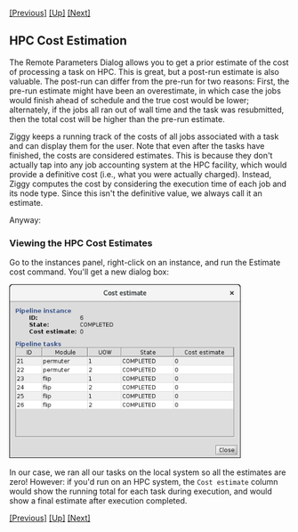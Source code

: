 <!-- -*-visual-line-*- -->

[[Previous]](remote-dialog.md)
[[Up]](select-hpc.md)
[[Next]](data-receipt.md)

## HPC Cost Estimation

The Remote Parameters Dialog allows you to get a prior estimate of the cost of processing a task on HPC. This is great, but a post-run estimate is also valuable. The post-run can differ from the pre-run for two reasons: First, the pre-run estimate might have been an overestimate, in which case the jobs would finish ahead of schedule and the true cost would be lower; alternately, if the jobs all ran out of wall time and the task was resubmitted, then the total cost will be higher than the pre-run estimate.

Ziggy keeps a running track of the costs of all jobs associated with a task and can display them for the user. Note that even after the tasks have finished, the costs are considered estimates. This is because they don't actually tap into any job accounting system at the HPC facility, which would provide a definitive cost (i.e., what you were actually charged). Instead, Ziggy computes the cost by considering the execution time of each job and its node type. Since this isn't the definitive value, we always call it an estimate.

Anyway:

### Viewing the HPC Cost Estimates

Go to the instances panel, right-click on an instance, and run the Estimate cost command. You'll get a new dialog box:

<img src="images/hpc-cost-est.png" style="width:11cm;"/>

In our case, we ran all our tasks on the local system so all the estimates are zero! However: if you'd run on an HPC system, the `Cost estimate` column would show the running total for each task during execution, and would show a final estimate after execution completed.

[[Previous]](remote-dialog.md)
[[Up]](select-hpc.md)
[[Next]](data-receipt.md)
